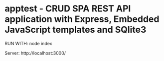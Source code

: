 # apptest - CRUD SPA REST API application with Express, Embedded JavaScript templates and SQlite3

RUN WITH:
node index

Server: http://localhost:3000/
